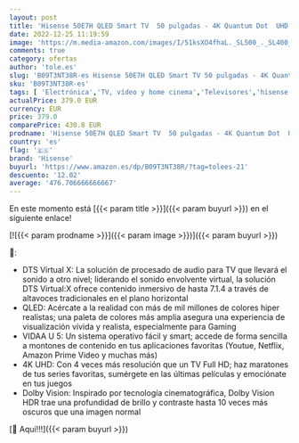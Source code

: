 ```yaml
---
layout: post
title: 'Hisense 50E7H QLED Smart TV  50 pulgadas - 4K Quantum Dot  UHD  Dolby Vision  HDR  Alexa Built-in  Bluetooth  Disney+  Netflix  Youtube  Nuevo 2022 '
date: 2022-12-25 11:19:59
image: 'https://m.media-amazon.com/images/I/51ksXO4fhaL._SL500_._SL400_.jpg'
comments: true
category: ofertas
author: 'tole.es'
slug: 'B09T3NT38R-es Hisense 50E7H QLED Smart TV 50 pulgadas - 4K Quantum Dot...'
sku: 'B09T3NT38R-es'
tags: [ 'Electrónica','TV, vídeo y home cinema','Televisores','hisense','smart','tv','🇪🇸', ]
actualPrice: 379.0 EUR
currency: EUR
price: 379.0
comparePrice: 430.8 EUR
prodname: 'Hisense 50E7H QLED Smart TV  50 pulgadas - 4K Quantum Dot  UHD  Dolby Vision  HDR  Alexa Built-in  Bluetooth  Disney+  Netflix  Youtube  Nuevo 2022 '
country: 'es'
flag: '🇪🇸'
brand: 'Hisense'
buyurl: 'https://www.amazon.es/dp/B09T3NT38R/?tag=tolees-21'
descuento: '12.02'
average: '476.706666666667'
---
```


En este momento está [{{< param title >}}]({{< param buyurl >}}) en el siguiente enlace!

[![{{< param prodname >}}]({{< param image >}})]({{< param buyurl >}})

🔎:

- DTS Virtual X: La solución de procesado de audio para TV que llevará el sonido a otro nivel; liderando el sonido envolvente virtual, la solución DTS Virtual:X ofrece contenido inmersivo de hasta 7.1.4 a través de altavoces tradicionales en el plano horizontal
- QLED: Acércate a la realidad con más de mil millones de colores hiper realistas; una paleta de colores más amplia asegura una experiencia de visualización vívida y realista, especialmente para Gaming
- VIDAA U 5: Un sistema operativo fácil y smart; accede de forma sencilla a montones de contenido en tus aplicaciones favoritas (Youtue, Netflix, Amazon Prime Video y muchas más)
- 4K UHD: Con 4 veces más resolución que un TV Full HD; haz maratones de tus series favoritas, sumérgete en las últimas películas y emociónate en tus juegos
- Dolby Vision: Inspirado por tecnología cinematográfica, Dolby Vision HDR trae una profundidad de brillo y contraste hasta 10 veces más oscuros que una imagen normal

[🛒 Aquí!!!]({{< param buyurl >}})
